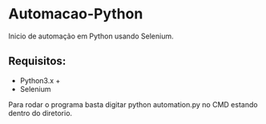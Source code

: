 
# Automacao-Python
Inicio de automação em Python usando Selenium.

## Requisitos:
* Python3.x + 
* Selenium

Para rodar o programa basta digitar python automation.py no CMD estando dentro do diretorio.

